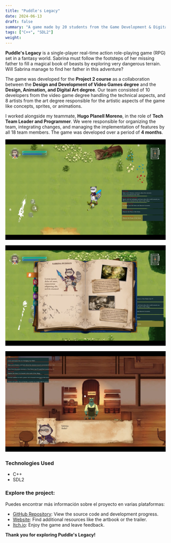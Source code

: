 ```yaml
---
title: "Puddle's Legacy"
date: 2024-06-13
draft: false
summary: "A game made by 20 students from the Game Development & Digital Art and Animation degrees."
tags: ["C++", "SDL2"]
weight:
---
```


**Puddle's Legacy** is a single-player real-time action role-playing game (RPG) set in a fantasy world. Sabrina must follow the footsteps of her missing father to fill a magical book of beasts by exploring very dangerous terrain. Will Sabrina manage to find her father in this adventure?

The game was developed for the **Project 2 course** as a collaboration between the **Design and Development of Video Games degree** and the **Design, Animation, and Digital Art degree**. Our team consisted of 10 developers from the video game degree handling the technical aspects, and 8 artists from the art degree responsible for the artistic aspects of the game like concepts, sprites, or animations.

I worked alongside my teammate, **Hugo Planell Moreno**, in the role of **Tech Team Leader and Programmer**. We were responsible for organizing the team, integrating changes, and managing the implementation of features by all 18 team members. The game was developed over a period of **4 months**.

![](img_1.png)

![](img_2.png)

![](img_3.png)

### Technologies Used

- C++
- SDL2

### Explore the project:

Puedes encontrar más información sobre el proyecto en varias plataformas:

- [GitHub Repository](https://github.com/Pistachio-Studios/Puddles-Legacy): View the source code and development progress.
- [Website](https://pistachio-studios.github.io/Puddles-Legacy/): Find additional resources like the artbook or the trailer.
- [Itch.io](https://martagnarta.itch.io/puddles-legacy): Enjoy the game and leave feedback.

**Thank you for exploring Puddle's Legacy!**